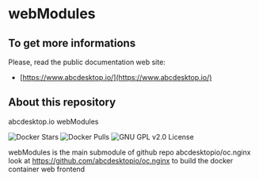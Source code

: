 # webModules

## To get more informations

Please, read the public documentation web site:
* [https://www.abcdesktop.io/](https://www.abcdesktop.io/)

## About this repository 

abcdesktop.io webModules

![Docker Stars](https://img.shields.io/docker/stars/abcdesktopio/oc.nginx.svg) ![Docker Pulls](https://img.shields.io/docker/pulls/abcdesktopio/oc.nginx.svg) ![GNU GPL v2.0 License](https://img.shields.io/github/license/abcdesktopio/webModules.svg)

webModules is the main submodule of github repo abcdesktopio/oc.nginx
look at https://github.com/abcdesktopio/oc.nginx to build the docker container web frontend 


